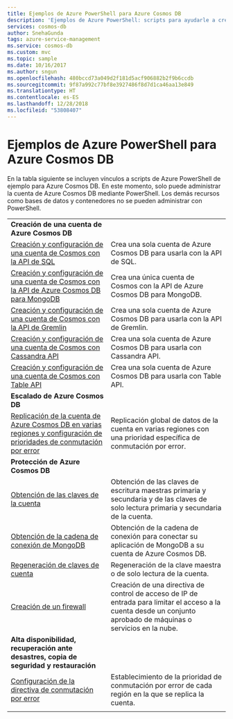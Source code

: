 ```yaml
---
title: Ejemplos de Azure PowerShell para Azure Cosmos DB
description: 'Ejemplos de Azure PowerShell: scripts para ayudarle a crear y administrar cuentas de Azure Cosmos DB.'
services: cosmos-db
author: SnehaGunda
tags: azure-service-management
ms.service: cosmos-db
ms.custom: mvc
ms.topic: sample
ms.date: 10/16/2017
ms.author: sngun
ms.openlocfilehash: 480bccd73a049d2f181d5acf906882b2f9b6ccdb
ms.sourcegitcommit: 9f87a992c77bf8e3927486f8d7d1ca46aa13e849
ms.translationtype: HT
ms.contentlocale: es-ES
ms.lasthandoff: 12/28/2018
ms.locfileid: "53808407"
---
```

# <a name="azure-powershell-samples-for-azure-cosmos-db"></a>Ejemplos de Azure PowerShell para Azure Cosmos DB

En la tabla siguiente se incluyen vínculos a scripts de Azure PowerShell de ejemplo para Azure Cosmos DB. En este momento, solo puede administrar la cuenta de Azure Cosmos DB mediante PowerShell. Los demás recursos como bases de datos y contenedores no se pueden administrar con PowerShell.

| |  |
|---|---|
|**Creación de una cuenta de Azure Cosmos DB**||
|[Creación y configuración de una cuenta de Cosmos con la API de SQL](scripts/create-database-account-powershell.md?toc=%2fpowershell%2fmodule%2ftoc.json)| Crea una sola cuenta de Azure Cosmos DB para usarla con la API de SQL. |
|[Creación y configuración de una cuenta de Cosmos con la API de Azure Cosmos DB para MongoDB](scripts/create-mongodb-database-account-powershell.md?toc=%2fpowershell%2fmodule%2ftoc.json)| Crea una única cuenta de Cosmos con la API de Azure Cosmos DB para MongoDB. |
|[Creación y configuración de una cuenta de Cosmos con la API de Gremlin](scripts/create-graph-database-account-powershell.md?toc=%2fpowershell%2fmodule%2ftoc.json)| Crea una sola cuenta de Azure Cosmos DB para usarla con la API de Gremlin. |
|[Creación y configuración de una cuenta de Cosmos con Cassandra API](scripts/create-and-configure-cassandra-database.md?toc=%2fpowershell%2fmodule%2ftoc.json)| Crea una sola cuenta de Azure Cosmos DB para usarla con Cassandra API. |
|[Creación y configuración de una cuenta de Cosmos con Table API](scripts/create-table-database-account-powershell.md?toc=%2fpowershell%2fmodule%2ftoc.json)| Crea una sola cuenta de Azure Cosmos DB para usarla con Table API. |
|**Escalado de Azure Cosmos DB**||
|[Replicación de la cuenta de Azure Cosmos DB en varias regiones y configuración de prioridades de conmutación por error](scripts/scale-multiregion-powershell.md?toc=%2fpowershell%2fmodule%2ftoc.json)|Replicación global de datos de la cuenta en varias regiones con una prioridad específica de conmutación por error.|
|**Protección de Azure Cosmos DB**||
| [Obtención de las claves de la cuenta](scripts/secure-get-account-key-powershell.md?toc=%2fpowershell%2fmodule%2ftoc.json) | Obtención de las claves de escritura maestras primaria y secundaria y de las claves de solo lectura primaria y secundaria de la cuenta.|
| [Obtención de la cadena de conexión de MongoDB](scripts/secure-mongo-connection-string-powershell.md?toc=%2fpowershell%2fmodule%2ftoc.json) | Obtención de la cadena de conexión para conectar su aplicación de MongoDB a su cuenta de Azure Cosmos DB.|
|[Regeneración de claves de cuenta](scripts/secure-regenerate-key-powershell.md?toc=%2fpowershell%2fmodule%2ftoc.json)|Regeneración de la clave maestra o de solo lectura de la cuenta.|
|[Creación de un firewall](scripts/create-firewall-powershell.md?toc=%2fpowershell%2fmodule%2ftoc.json)| Creación de una directiva de control de acceso de IP de entrada para limitar el acceso a la cuenta desde un conjunto aprobado de máquinas o servicios en la nube.|
|**Alta disponibilidad, recuperación ante desastres, copia de seguridad y restauración**||
|[Configuración de la directiva de conmutación por error](scripts/ha-failover-policy-powershell.md?toc=%2fpowershell%2fmodule%2ftoc.json)|Establecimiento de la prioridad de conmutación por error de cada región en la que se replica la cuenta.|
|||
